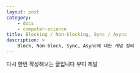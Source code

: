 ```yaml
---
layout: post
category:
    - docs
    - computer-science
title: Blocking / Non-blocking, Sync / Async
description: >
    Block, Non-block, Sync, Async에 대한 개념 정리
---
```


다시 한번 작성해보는 글입니다 부디 제발 